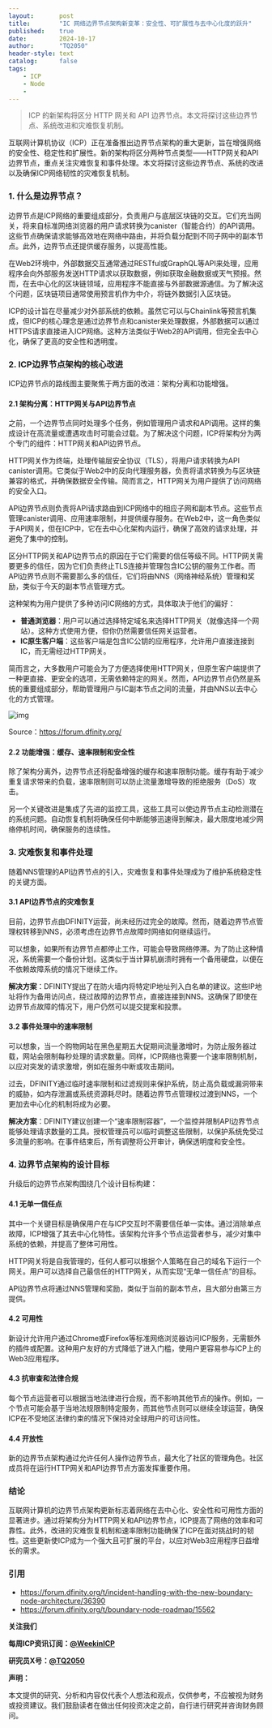 ```yaml
---
layout:       post
title:        "IC 网络边界节点架构新变革：安全性、可扩展性与去中心化度的跃升"
published:    true
date:         2024-10-17
author:       "TQ2050"
header-style: text
catalog:      false
tags:
    - ICP
    - Node
    - 
---
```


> ICP 的新架构将区分 HTTP 网关和 API 边界节点。本文将探讨这些边界节点、系统改进和灾难恢复机制。

互联网计算机协议（ICP）正在准备推出边界节点架构的重大更新，旨在增强网络的安全性、稳定性和扩展性。新的架构将区分两种节点类型——HTTP网关和API边界节点，重点关注灾难恢复和事件处理。本文将探讨这些边界节点、系统的改进以及确保ICP网络韧性的灾难恢复机制。

### **1. 什么是边界节点？**

边界节点是ICP网络的重要组成部分，负责用户与底层区块链的交互。它们充当网关，将来自标准网络浏览器的用户请求转换为canister（智能合约）的API调用。这些节点确保请求能够高效地在网络中路由，并将负载分配到不同子网中的副本节点。此外，边界节点还提供缓存服务，以提高性能。

在Web2环境中，外部数据交互通常通过RESTful或GraphQL等API来处理，应用程序会向外部服务发送HTTP请求以获取数据，例如获取金融数据或天气预报。然而，在去中心化的区块链领域，应用程序不能直接与外部数据源通信。为了解决这个问题，区块链项目通常使用预言机作为中介，将链外数据引入区块链。

ICP的设计旨在尽量减少对外部系统的依赖。虽然它可以与Chainlink等预言机集成，但ICP的核心理念是通过边界节点和canister来处理数据，外部数据可以通过HTTPS请求直接进入ICP网络。这种方法类似于Web2的API调用，但完全去中心化，确保了更高的安全性和透明度。

### **2. ICP边界节点架构的核心改进**

ICP边界节点的路线图主要聚焦于两方面的改进：架构分离和功能增强。

#### **2.1 架构分离：HTTP网关与API边界节点**

之前，一个边界节点同时处理多个任务，例如管理用户请求和API调用。这样的集成设计在高流量或遭遇攻击时可能会过载。为了解决这个问题，ICP将架构分为两个专门的组件：HTTP网关和API边界节点。

HTTP网关作为终端，处理传输层安全协议（TLS），将用户请求转换为API canister调用。它类似于Web2中的反向代理服务器，负责将请求转换为与区块链兼容的格式，并确保数据安全传输。简而言之，HTTP网关为用户提供了访问网络的安全入口。

API边界节点则负责将API请求路由到ICP网络中的相应子网和副本节点。这些节点管理canister调用、应用速率限制，并提供缓存服务。在Web2中，这一角色类似于API网关，但在ICP中，它在去中心化架构内运行，确保了高效的请求处理，并避免了集中的控制。

区分HTTP网关和API边界节点的原因在于它们需要的信任等级不同。HTTP网关需要更多的信任，因为它们负责终止TLS连接并管理包含IC公钥的服务工作者。而API边界节点则不需要那么多的信任，它们将由NNS（网络神经系统）管理和奖励，类似于今天的副本节点管理方式。

这种架构为用户提供了多种访问IC网络的方式，具体取决于他们的偏好：

- **普通浏览器**：用户可以通过选择特定域名来选择HTTP网关（就像选择一个网站）。这种方式使用方便，但你仍然需要信任网关运营者。
- **IC原生客户端**：这些客户端是包含IC公钥的应用程序，允许用户直接连接到IC，而无需经过HTTP网关。

简而言之，大多数用户可能会为了方便选择使用HTTP网关，但原生客户端提供了一种更直接、更安全的选项，无需依赖特定的网关。然而，API边界节点仍然是系统的重要组成部分，帮助管理用户与IC副本节点之间的流量，并由NNS以去中心化的方式管理。

![img](https://lh7-rt.googleusercontent.com/docsz/AD_4nXd4qL2sBmKHC5K-YgY-0sDS-1lA-l7XVT55X9OCXVdiiEhbtrwUKg7IusLWjLdumAd-6PXMavxbh9zcUquwTcN1v6UvbJbs7vi1KrP8wo4BwdBJtfbxvXL-vtVoB5M48g1GL-UMIo2n94WKdXJbVfeUxhh8?key=cabu-C-6cbduA9CoXSynbg)

Source：https://forum.dfinity.org/

#### **2.2 功能增强：缓存、速率限制和安全性**

除了架构分离外，边界节点还将配备增强的缓存和速率限制功能。缓存有助于减少重复请求带来的负载，速率限制则可以防止流量激增导致的拒绝服务（DoS）攻击。

另一个关键改进是集成了先进的监控工具，这些工具可以使边界节点主动检测潜在的系统问题。自动恢复机制将确保任何中断能够迅速得到解决，最大限度地减少网络停机时间，确保服务的连续性。

### **3. 灾难恢复和事件处理**

随着NNS管理的API边界节点的引入，灾难恢复和事件处理成为了维护系统稳定性的关键方面。

#### **3.1 API边界节点的灾难恢复**

目前，边界节点由DFINITY运营，尚未经历过完全的故障。然而，随着边界节点管理权转移到NNS，必须考虑在边界节点故障时网络如何继续运行。

可以想象，如果所有边界节点都停止工作，可能会导致网络停滞。为了防止这种情况，系统需要一个备份计划。这类似于当计算机崩溃时拥有一个备用硬盘，以便在不依赖故障系统的情况下继续工作。

**解决方案**：DFINITY提出了在防火墙内将特定IP地址列入白名单的建议。这些IP地址将作为备用访问点，绕过故障的边界节点，直接连接到NNS。这确保了即使在边界节点故障的情况下，用户仍然可以提交提案和投票。

#### **3.2 事件处理中的速率限制**

可以想象，当一个购物网站在黑色星期五大促期间流量激增时，为防止服务器过载，网站会限制每秒处理的请求数量。同样，ICP网络也需要一个速率限制机制，以应对突发的请求激增，例如在服务中断或攻击期间。

过去，DFINITY通过临时速率限制和过滤规则来保护系统，防止高负载或漏洞带来的威胁，如内存泄漏或系统资源耗尽时。随着边界节点管理权过渡到NNS，一个更加去中心化的机制将成为必要。

**解决方案**：DFINITY建议创建一个“速率限制容器”，一个监控并限制API边界节点能够处理请求数量的工具。授权管理员可以临时调整这些限制，以保护系统免受过多流量的影响。在事件结束后，所有调整将公开审计，确保透明度和安全性。

### **4. 边界节点架构的设计目标**

升级后的边界节点架构围绕几个设计目标构建：

#### **4.1 无单一信任点**

其中一个关键目标是确保用户在与ICP交互时不需要信任单一实体。通过消除单点故障，ICP增强了其去中心化特性。该架构允许多个节点运营者参与，减少对集中系统的依赖，并提高了整体可用性。

HTTP网关将是自我管理的，任何人都可以根据个人策略在自己的域名下运行一个网关。用户可以选择自己最信任的HTTP网关，从而实现“无单一信任点”的目标。

API边界节点将通过NNS管理和奖励，类似于当前的副本节点，且大部分由第三方提供。

#### **4.2 可用性**

新设计允许用户通过Chrome或Firefox等标准网络浏览器访问ICP服务，无需额外的插件或配置。这种用户友好的方式降低了进入门槛，使用户更容易参与ICP上的Web3应用程序。

#### **4.3 抗审查和法律合规**

每个节点运营者可以根据当地法律进行合规，而不影响其他节点的操作。例如，一个节点可能会基于当地法规限制特定服务，而其他节点则可以继续全球运营，确保ICP在不受地区法律约束的情况下保持对全球用户的可访问性。

#### **4.4 开放性**

新的边界节点架构通过允许任何人操作边界节点，最大化了社区的管理角色。社区成员将在运行HTTP网关和API边界节点方面发挥重要作用。

### **结论**

互联网计算机的边界节点架构更新标志着网络在去中心化、安全性和可用性方面的显著进步。通过将架构分为HTTP网关和API边界节点，ICP提高了网络的效率和可靠性。此外，改进的灾难恢复机制和速率限制功能确保了ICP在面对挑战时的韧性。这些更新使ICP成为一个强大且可扩展的平台，以应对Web3应用程序日益增长的需求。

### **引用**

- https://forum.dfinity.org/t/incident-handling-with-the-new-boundary-node-architecture/36390
- https://forum.dfinity.org/t/boundary-node-roadmap/15562


**关注我们**

**每周ICP资讯订阅：**[**@WeekinICP**](https://x.com/Week_ICP)

**研究员X号：**[**@TQ2050**](https://x.com/TQ2050)


**声明：**

本文提供的研究、分析和内容仅代表个人想法和观点，仅供参考，不应被视为财务或投资建议。我们鼓励读者在做出任何投资决定之前，自行进行研究并咨询财务顾问。
